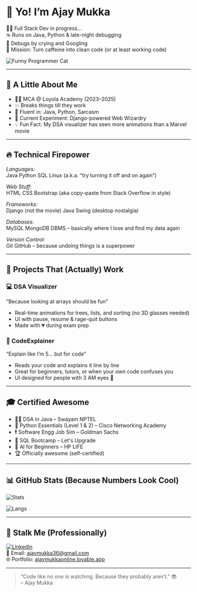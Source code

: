 # 👋 Yo! I’m Ajay Mukka

🧑‍💻 Full Stack Dev in progress...  
☕ Runs on Java, Python & late-night debugging  
🤣 Debugs by crying and Googling  
🎯 Mission: Turn caffeine into clean code (or at least working code)

![Funny Programmer Cat](https://example.com/path/to/gif.gif)

---

## 🧠 A Little About Me

- 🧑‍🎓 MCA @ Loyola Academy (2023–2025)  
- 💥 Breaks things till they work  
- 💬 Fluent in: Java, Python, Sarcasm  
- 🧪 Current Experiment: Django-powered Web Wizardry  
- 💡 Fun Fact: My DSA visualizer has seen more animations than a Marvel movie

---

## 🔥 Technical Firepower

*Languages:*  
Java Python SQL Linux (a.k.a. “try turning it off and on again”)

*Web Stuff:*  
HTML CSS Bootstrap (aka copy–paste from Stack Overflow in style)

*Frameworks:*  
Django (not the movie) Java Swing (desktop nostalgia)

*Databases:*  
MySQL MongoDB DBMS – basically where I lose and find my data again

*Version Control:*  
Git GitHub – because undoing things is a superpower

---

## 🧪 Projects That (Actually) Work

### 💻 DSA Visualizer  
“Because looking at arrays should be fun”

- Real-time animations for trees, lists, and sorting (no 3D glasses needed)
- UI with pause, resume & rage-quit buttons
- Made with 💔 during exam prep

### 🤖 CodeExplainer  
“Explain like I’m 5... but for code”

- Reads your code and explains it line by line  
- Great for beginners, tutors, or when your own code confuses you  
- UI designed for people with 3 AM eyes 👀

---

## 🎓 Certified Awesome

- 🧙‍♂ DSA in Java – Swayam NPTEL  
- 🐍 Python Essentials (Level 1 & 2) – Cisco Networking Academy  
- 🕴 Software Engg Job Sim – Goldman Sachs  
- 🧮 SQL Bootcamp – Let's Upgrade  
- 🤖 AI for Beginners – HP LIFE  
- 🏆 Officially awesome (self-certified)

---

## 📊 GitHub Stats (Because Numbers Look Cool)

![Stats](https://github-readme-stats.vercel.app/api?username=AjayMukka&show_icons=true&theme=radical)

![Langs](https://github-readme-stats.vercel.app/api/top-langs/?username=AjayMukka&layout=compact&theme=radical)

---

## 🔗 Stalk Me (Professionally)

[![LinkedIn](https://img.shields.io/badge/LinkedIn-blue?logo=linkedin&style=for-the-badge)](https://linkedin.com/in/ajay-mukka-921247259)  
📧 Email: [ajaymukka36@gmail.com](mailto:ajaymukka36@gmail.com)  
🌐 Portfolio: [ajaymukkaonline.lovable.app](https://ajaymukkaonline.lovable.app)

---

> “Code like no one is watching. Because they probably aren’t.” 😎  
> – Ajay Mukka 
